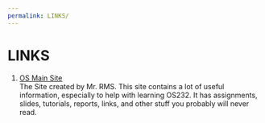```yaml
---
permalink: LINKS/
---
```


# LINKS

1. [OS Main Site](https://os.vlsm.org/) <br>
The Site created by Mr. RMS. This site contains a lot of useful information, especially to help with learning OS232. It has assignments, slides, tutorials, reports, links, and other stuff you probably will never read.
